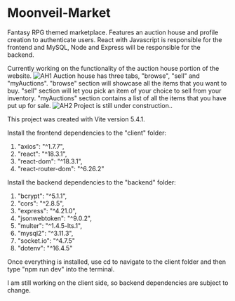 # Moonveil-Market

Fantasy RPG themed marketplace. Features an auction house and profile creation to authenticate users. React with Javascript is responsible for the frontend and MySQL, Node and Express will be responsible for the backend.

Currently working on the functionality of the auction house portion of the website.
![AH1](https://github.com/user-attachments/assets/7319f7b6-55c4-4409-a66a-948e2facccee)
Auction house has three tabs, "browse", "sell" and "myAuctions". "browse" section will showcase all the items that you want to buy. "sell" section will let you pick an item of your choice to sell from your inventory.
"myAuctions" section contains a list of all the items that you have put up for sale.
![AH2](https://github.com/user-attachments/assets/9aa5e651-4682-41e3-b2dd-bbb0d559f7c0)
Project is still under construction..

This project was created with Vite version 5.4.1.

Install the frontend dependencies to the "client" folder:

1. "axios": "^1.7.7",
2. "react": "^18.3.1",
3. "react-dom": "^18.3.1",
4. "react-router-dom": "^6.26.2"

Install the backend dependencies to the "backend" folder:

1. "bcrypt": "^5.1.1",
2. "cors": "^2.8.5",
3. "express": "^4.21.0",
4. "jsonwebtoken": "^9.0.2",
5. "multer": "^1.4.5-lts.1",
6. "mysql2": "^3.11.3",
7. "socket.io": "^4.7.5"
8. "dotenv": "^16.4.5"

Once everything is installed, use cd to navigate to the client folder and then type "npm run dev" into the terminal.

I am still working on the client side, so backend dependencies are subject to change.

